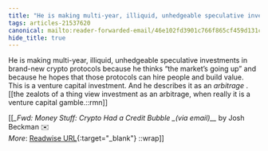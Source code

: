 ```yaml
---
title: "He is making multi-year, illiquid, unhedgeable speculative investments in brand-new ..."
tags: articles-21537620
canonical: mailto:reader-forwarded-email/46e102fd3901c766f865cf459d131c96
hide_title: true
---
```


He is making multi-year, illiquid, unhedgeable speculative investments in brand-new crypto protocols because he thinks “the market’s going up” and because he hopes that those protocols can hire people and build value. This is a venture capital investment. And he describes it as an *arbitrage* .
[[the zealots of a thing view investment as an arbitrage, when really it is a venture capital gamble.::rmn]]


[[<cite>_Fwd: Money Stuff: Crypto Had a Credit Bubble _(via email)__</cite> by Josh Beckman ✉️<br>
_More_: [Readwise URL](https://readwise.io/open/427692478){:target="_blank"}
::wrap]]